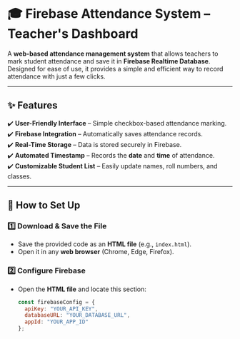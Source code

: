 # 🎓 Firebase Attendance System – Teacher's Dashboard  

A **web-based attendance management system** that allows teachers to mark student attendance and save it in **Firebase Realtime Database**. Designed for ease of use, it provides a simple and efficient way to record attendance with just a few clicks.  

---

## ✨ Features  
✔️ **User-Friendly Interface** – Simple checkbox-based attendance marking.  
✔️ **Firebase Integration** – Automatically saves attendance records.  
✔️ **Real-Time Storage** – Data is stored securely in Firebase.  
✔️ **Automated Timestamp** – Records the **date** and **time** of attendance.  
✔️ **Customizable Student List** – Easily update names, roll numbers, and classes.  

---

## 🚀 How to Set Up  

### 1️⃣ **Download & Save the File**  
- Save the provided code as an **HTML file** (e.g., `index.html`).  
- Open it in any **web browser** (Chrome, Edge, Firefox).  

### 2️⃣ **Configure Firebase**  
- Open the **HTML file** and locate this section:  
  ```js
  const firebaseConfig = {
    apiKey: "YOUR_API_KEY",
    databaseURL: "YOUR_DATABASE_URL",
    appId: "YOUR_APP_ID"
  };
  
